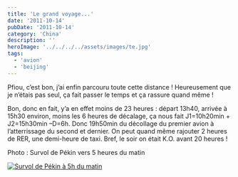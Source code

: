 ```yaml
---
title: 'Le grand voyage...'
date: '2011-10-14'
pubDate: '2011-10-14'
category: 'China'
description: ''
heroImage: '../../../../assets/images/te.jpg'
tags:
  - 'avion'
  - 'beijing'
---
```


Pfiou, c’est bon, j’ai enfin parcouru toute cette distance ! Heureusement que je n’étais pas seul, ça fait passer le temps et ça rassure quand même !

Bon, donc en fait, y’a en effet moins de 23 heures : départ 13h40, arrivée à 15h30 environ, moins les 6 heures de décalage, ça nous fait J1=10h20min + J2=15h30min –D=6h. Donc 19h50min du décollage du premier avion à l’atterrissage du second et dernier. On peut quand même rajouter 2 heures de RER, une demi-heure de taxi. Bref, le soir on était K.O. avant 20 heures !

Photo : Survol de Pékin vers 5 heures du matin

[![Survol de Pékin à 5h du matin](http://malparty.fr/wp-content/uploads/2013/05/survol_pekin.jpg)](http://malparty.fr/wp-content/uploads/2013/05/survol_pekin.jpg)
